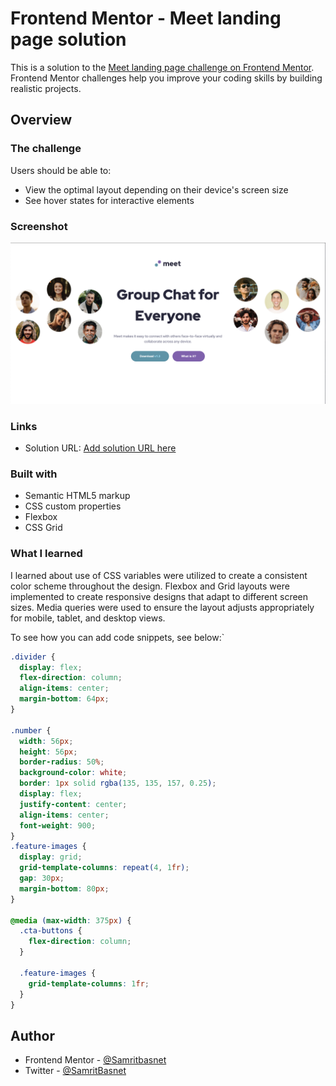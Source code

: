 # Frontend Mentor - Meet landing page solution

This is a solution to the [Meet landing page challenge on Frontend Mentor](https://www.frontendmentor.io/challenges/meet-landing-page-rbTDS6OUR). Frontend Mentor challenges help you improve your coding skills by building realistic projects.

## Overview

### The challenge

Users should be able to:

- View the optimal layout depending on their device's screen size
- See hover states for interactive elements

### Screenshot

![](./starter-code/Screenshot%20.png)

### Links

- Solution URL: [Add solution URL here](https://github.com/samritbasnet/groupmeetlanding-page)

### Built with

- Semantic HTML5 markup
- CSS custom properties
- Flexbox
- CSS Grid

### What I learned

I learned about use of CSS variables were utilized to create a consistent color scheme throughout the design.
Flexbox and Grid layouts were implemented to create responsive designs that adapt to different screen sizes.
Media queries were used to ensure the layout adjusts appropriately for mobile, tablet, and desktop views.

To see how you can add code snippets, see below:`

```css
.divider {
  display: flex;
  flex-direction: column;
  align-items: center;
  margin-bottom: 64px;
}

.number {
  width: 56px;
  height: 56px;
  border-radius: 50%;
  background-color: white;
  border: 1px solid rgba(135, 135, 157, 0.25);
  display: flex;
  justify-content: center;
  align-items: center;
  font-weight: 900;
}
.feature-images {
  display: grid;
  grid-template-columns: repeat(4, 1fr);
  gap: 30px;
  margin-bottom: 80px;
}

@media (max-width: 375px) {
  .cta-buttons {
    flex-direction: column;
  }

  .feature-images {
    grid-template-columns: 1fr;
  }
}
```

## Author

- Frontend Mentor - [@Samritbasnet](https://www.frontendmentor.io/profile/samritbasnet)
- Twitter - [@SamritBasnet](https://www.twitter.com/SamritBasnet70)
